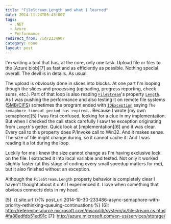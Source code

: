 ```yaml
---
title: "FileStream.Length and what I learned"
date: 2014-11-24T05:43:00Z
tags:
  - .NET
  - Azure
  - Performance
redirect_from: /id/233490/
category: none
layout: post
---
```

I'm writing a tool that has, at the core, only one task. Upload file or files to the [Azure blob][7] as fast and as efficiently as possible. Nothing special overall. The devil is in details. As usual.

<!-- excerpt -->

The upload is obviously done in slices into blocks. At one part I'm looping though the slices and processing (uploading, progress reporting, check sums, etc.). Part of that loop is also reading [`FileStream`][1]'s property [`Length`][2]. As I was pushing the performance and also testing it on remote file systems ([SMB/CIFS][3]) sometimes the program ended with [`IOException`][4] saying `The semaphore timeout period has expired.`. Because I wrote [my own semaphore][5] I was first confused, looking for a clue in my implementation. But when I checked the call stack carefully I saw the exception originating from `Length`'s getter. Quick look at [implementation][6] and it was clear. Every call to this property does P/Invoke call to Win32. And it makes sense. The size of file might change during, so it cannot cache it. And I was reading it a lot during the loop.

Luckily for me I knew the size cannot change as I'm having exclusive lock on the file. I extracted it into local variable and tested. Not only it worked slightly faster (at this stage of coding every small speedup matters for me), but it also finished without an exception.

Although the `FileStream.Length` property behavior is completely clear I haven't thought about it until I experienced it. I love when something that obvious connects dots in my head.  

[1]: http://msdn.microsoft.com/en-us/library/system.io.filestream%28v=vs.110%29.aspx
[2]: http://msdn.microsoft.com/en-us/library/system.io.filestream.length(v=vs.110).aspx
[3]: http://en.wikipedia.org/wiki/Server_Message_Block
[4]: http://msdn.microsoft.com/en-us/library/system.io.ioexception%28v=vs.110%29.aspx
[5]: {{ site.url }}{% post_url 2014-10-30-233486-async-semaphore-with-priority-rethinking-queuing-continuations %}
[6]: http://referencesource.microsoft.com/mscorlib/system/io/filestream.cs.html#fa88edfdb51ed91c
[7]: http://azure.microsoft.com/en-us/services/storage/